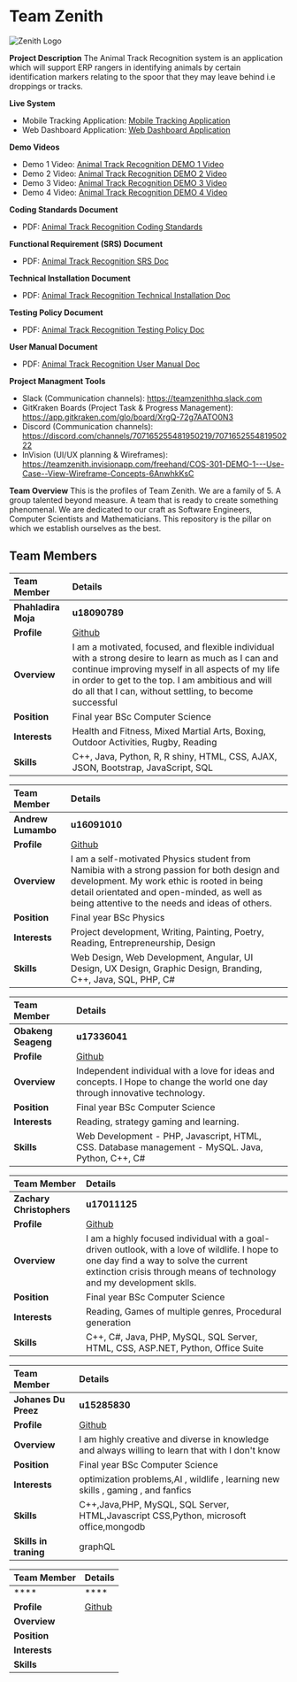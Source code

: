 # Team Zenith

![Zenith Logo](https://teamzenith.educationhost.cloud/images/ZenithEpiuseATR3.png)

**Project Description**
The Animal Track Recognition system is an application which will support ERP rangers in identifying animals by certain identification markers relating to the spoor that they may leave behind i.e droppings or tracks.

**Live System**
* Mobile Tracking Application: [Mobile Tracking Application](https://drive.google.com/file/d/1gvFRPOe7T3tB1ZEmFmPq_x9ClThoglka/view?usp=sharing)
* Web Dashboard Application: [Web Dashboard Application](http://putch.dyndns.org:55554/)

**Demo Videos**
* Demo 1 Video: [Animal Track Recognition DEMO 1 Video](https://drive.google.com/file/d/1wPRWSZfDXdYjMZgVQhYv0WJvxW_datI-/view?usp=sharing)
* Demo 2 Video: [Animal Track Recognition DEMO 2 Video](https://drive.google.com/file/d/1Wsltu0sKa-cJ66aMKDCI91PJNubGCKhR/view?usp=sharing)
* Demo 3 Video: [Animal Track Recognition DEMO 3 Video](https://drive.google.com/file/d/1NfFtj9OYAtGpqkuROMzn-vF3PaGLdv0p/view?usp=sharing)
* Demo 4 Video: [Animal Track Recognition DEMO 4 Video](https://drive.google.com/file/d/1xiYPTq3g1Q2vpbbSa_twDK6jZbVKGuZs/view?usp=sharing)

**Coding Standards Document**
* PDF: [Animal Track Recognition Coding Standards](https://drive.google.com/file/d/1Eb0PFPzKs8F8VZHP1lAfKrqgMnvFt7ab/view?usp=sharing)

**Functional Requirement (SRS) Document**
* PDF: [Animal Track Recognition SRS Doc](https://drive.google.com/file/d/1B2uRbB4OfB8ZyqGJhJZgpsOzRUC537nE/view?usp=sharing)

**Technical Installation Document**
* PDF: [Animal Track Recognition Technical Installation Doc](https://drive.google.com/file/d/18bKimLqU34j1mWX1CHNBhpaWdyYlYkBp/view?usp=sharing)

**Testing Policy Document**
* PDF: [Animal Track Recognition Testing Policy Doc](https://drive.google.com/file/d/1rzsviKbDg-vjijxBzxvjNvDEdMghTkkW/view?usp=sharing)

**User Manual Document**
* PDF: [Animal Track Recognition User Manual Doc](https://drive.google.com/file/d/138Y-w3XJszpY5oBIsyVg4-csuZC8hga1/view?usp=sharing)

**Project Managment Tools**
* Slack (Communication channels): https://teamzenithhq.slack.com
* GitKraken Boards (Project Task & Progress Management): https://app.gitkraken.com/glo/board/XrgQ-72g7AATO0N3
* Discord (Communication channels): https://discord.com/channels/707165255481950219/707165255481950222
* InVision (UI/UX planning & Wireframes): https://teamzenith.invisionapp.com/freehand/COS-301-DEMO-1---Use-Case--View-Wireframe-Concepts-6AnwhkKsC

**Team Overview**
This is the profiles of Team Zenith. We are a family of 5. A group talented beyond measure. A team that is ready to create something phenomenal. We are dedicated to our craft as Software Engineers, Computer Scientists and Mathematicians. This repository is the pillar on which we establish ourselves as the best.
## **Team Members**

|Team Member | Details | 
| :---         | :---         |  
|**Phahladira Moja**|    **u18090789**   |
|**Profile** |[Github](https://phahla.github.io/)|
|**Overview**|I am a motivated, focused, and flexible individual with a strong desire to learn as much as I can and continue improving myself in all aspects of my life in order to get to the top. I am ambitious and will do all that I can, without settling, to become successful|
|**Position** |Final year BSc Computer Science|
|**Interests** |Health and Fitness, Mixed Martial Arts, Boxing, Outdoor Activities, Rugby, Reading|
|**Skills**|C++, Java, Python, R, R shiny,  HTML, CSS, AJAX, JSON, Bootstrap, JavaScript, SQL|

|Team Member | Details | 
| :---         | :---         |  
|**Andrew Lumambo**|    **u16091010**   |
|**Profile** |[Github](https://andrewlumambo.github.io/)|
|**Overview**|I am a self-motivated Physics student from Namibia with a strong passion for both design and development. My work ethic is rooted in being detail orientated and open-minded, as well as being attentive to the needs and ideas of others.|
|**Position** |Final year BSc Physics|
|**Interests** |Project development, Writing, Painting, Poetry, Reading, Entrepreneurship, Design|
|**Skills**|Web Design, Web Development, Angular, UI Design, UX Design, Graphic Design, Branding, C++, Java, SQL, PHP, C#|

|Team Member | Details | 
| :---         | :---         |  
|**Obakeng Seageng**|    **u17336041**   |
|**Profile** |[Github](https://obakengseageng.github.io/)|
|**Overview**|Independent individual with a love for ideas and concepts. I Hope to change the world one day through innovative technology.|
|**Position** |Final year BSc Computer Science|
|**Interests** |Reading, strategy gaming and learning.|
|**Skills**|Web Development - PHP, Javascript, HTML, CSS. Database management - MySQL. Java, Python, C++, C#|

|Team Member | Details | 
| :---         | :---         |  
|**Zachary Christophers**|    **u17011125**   |
|**Profile** |[Github](https://zachgc.github.io/)|
|**Overview**|I am a highly focused individual with a goal-driven outlook, with a love of wildlife. I hope to one day find a way to solve the current extinction crisis through means of technology and my development sklls.|
|**Position** |Final year BSc Computer Science|
|**Interests** |Reading, Games of multiple genres, Procedural generation|
|**Skills**|C++, C#, Java, PHP, MySQL, SQL Server, HTML, CSS, ASP.NET, Python, Office Suite|

|Team Member | Details | 
| :---         | :---         |  
|**Johanes Du Preez**|    **u15285830**   |
|**Profile** |[Github]()|
|**Overview**|I am highly creative and diverse in knowledge and always willing to learn that with I don't know|
|**Position** |Final year BSc Computer Science|
|**Interests** |optimization problems,AI , wildlife , learning new skills , gaming , and fanfics|
|**Skills**|C++,Java,PHP, MySQL, SQL Server, HTML,Javascript CSS,Python, microsoft office,mongodb|
|**Skills in traning**|graphQL| 

|Team Member | Details | 
| :---         | :---         |  
|****|    ****   |
|**Profile** |[Github](https://greenlizzerd.github.io/)|
|**Overview**||
|**Position** ||
|**Interests** ||
|**Skills**||
